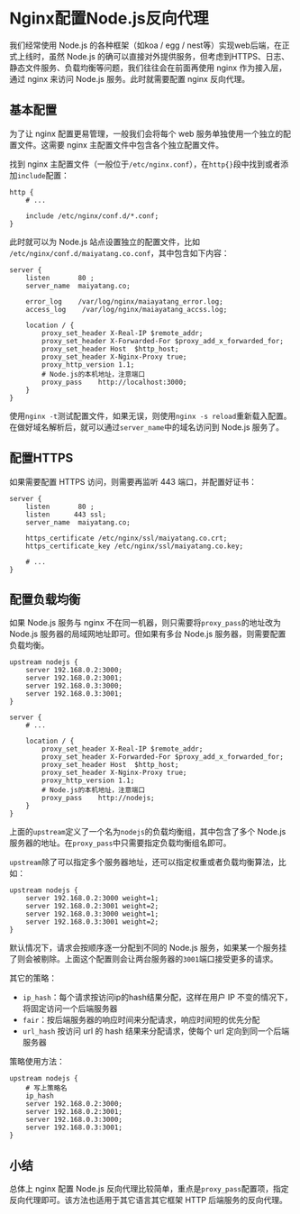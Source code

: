 # Nginx配置Node.js反向代理

我们经常使用 Node.js 的各种框架（如koa / egg / nest等）实现web后端，在正式上线时，虽然 Node.js 的确可以直接对外提供服务，但考虑到HTTPS、日志、静态文件服务、负载均衡等问题，我们往往会在前面再使用 nginx 作为接入层，通过 nginx 来访问 Node.js 服务。此时就需要配置 nginx 反向代理。

## 基本配置

为了让 nginx 配置更易管理，一般我们会将每个 web 服务单独使用一个独立的配置文件。这需要 nginx 主配置文件中包含各个独立配置文件。

找到 nginx 主配置文件（一般位于`/etc/nginx.conf`），在`http{}`段中找到或者添加`include`配置：

```
http {
    # ...

    include /etc/nginx/conf.d/*.conf;
}
```

此时就可以为 Node.js 站点设置独立的配置文件，比如 `/etc/nginx/conf.d/maiyatang.co.conf`，其中包含如下内容：

```
server {
    listen       80 ;
    server_name  maiyatang.co;

    error_log    /var/log/nginx/maiayatang_error.log;
    access_log    /var/log/nginx/maiayatang_accss.log;

    location / {
        proxy_set_header X-Real-IP $remote_addr;
        proxy_set_header X-Forwarded-For $proxy_add_x_forwarded_for;
        proxy_set_header Host  $http_host;
        proxy_set_header X-Nginx-Proxy true;
        proxy_http_version 1.1;
        # Node.js的本机地址，注意端口
        proxy_pass    http://localhost:3000;
    }
}
```

使用`nginx -t`测试配置文件，如果无误，则使用`nginx -s reload`重新载入配置。在做好域名解析后，就可以通过`server_name`中的域名访问到 Node.js 服务了。

## 配置HTTPS

如果需要配置 HTTPS 访问，则需要再监听 443 端口，并配置好证书：

```
server {
    listen       80 ;
    listen      443 ssl;
    server_name  maiyatang.co;

    https_certificate /etc/nginx/ssl/maiyatang.co.crt;
    https_certificate_key /etc/nginx/ssl/maiyatang.co.key;

    # ...
}
```

## 配置负载均衡

如果 Node.js 服务与 nginx 不在同一机器，则只需要将`proxy_pass`的地址改为 Node.js 服务器的局域网地址即可。但如果有多台 Node.js 服务器，则需要配置负载均衡。

```
upstream nodejs {
    server 192.168.0.2:3000;
    server 192.168.0.2:3001;
    server 192.168.0.3:3000;
    server 192.168.0.3:3001;
}

server {
    # ...

    location / {
        proxy_set_header X-Real-IP $remote_addr;
        proxy_set_header X-Forwarded-For $proxy_add_x_forwarded_for;
        proxy_set_header Host  $http_host;
        proxy_set_header X-Nginx-Proxy true;
        proxy_http_version 1.1;
        # Node.js的本机地址，注意端口
        proxy_pass    http://nodejs;
    }
}
```

上面的`upstream`定义了一个名为`nodejs`的负载均衡组，其中包含了多个 Node.js 服务器的地址。在`proxy_pass`中只需要指定负载均衡组名即可。

`upstream`除了可以指定多个服务器地址，还可以指定权重或者负载均衡算法，比如：

```
upstream nodejs {
    server 192.168.0.2:3000 weight=1;
    server 192.168.0.2:3001 weight=2;
    server 192.168.0.3:3000 weight=1;
    server 192.168.0.3:3001 weight=2;
}
```

默认情况下，请求会按顺序逐一分配到不同的 Node.js 服务，如果某一个服务挂了则会被剔除。上面这个配置则会让两台服务器的`3001`端口接受更多的请求。

其它的策略：

- `ip_hash`：每个请求按访问ip的hash结果分配，这样在用户 IP 不变的情况下，将固定访问一个后端服务器
- `fair`：按后端服务器的响应时间来分配请求，响应时间短的优先分配
- `url_hash` 按访问 url 的 hash 结果来分配请求，使每个 url 定向到同一个后端服务器

策略使用方法：

```
upstream nodejs {
    # 写上策略名
    ip_hash
    server 192.168.0.2:3000;
    server 192.168.0.2:3001;
    server 192.168.0.3:3000;
    server 192.168.0.3:3001;
}
```

## 小结

总体上 nginx 配置 Node.js 反向代理比较简单，重点是`proxy_pass`配置项，指定反向代理即可。该方法也适用于其它语言其它框架 HTTP 后端服务的反向代理。
